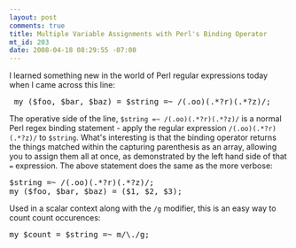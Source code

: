 ```yaml
--- 
layout: post
comments: true
title: Multiple Variable Assignments with Perl's Binding Operator
mt_id: 203
date: 2008-04-18 08:29:55 -07:00
---
```

I learned something new in the world of Perl regular expressions today when I came across this line:

<pre class="brush: perl;">
 my ($foo, $bar, $baz) = $string =~ /(.oo)(.*?r)(.*?z)/;
</pre>

The operative side of the line, `$string =~ /(.oo)(.*?r)(.*?z)/` is a normal Perl regex binding statement - apply the regular expression `/(.oo)(.*?r)(.*?z)/` to `$string`.  What's interesting is that the binding operator returns the things matched within the capturing parenthesis as an array, allowing you to assign them all at once, as demonstrated by the left hand side of that `=` expression.  The above statement does the same as the more verbose:

<pre class="brush: perl;">
$string =~ /(.oo)(.*?r)(.*?z)/;
my ($foo, $bar, $baz) = ($1, $2, $3);
</pre>

Used in a scalar context along with the `/g` modifier, this is an easy way to count count occurences:

<pre class="brush: perl;">
my $count = $string =~ m/\./g;
</pre>
